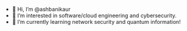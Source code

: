- 👋 Hi, I’m @ashbanikaur
- 👀 I’m interested in software/cloud engineering and cybersecurity.
- 🌱 I’m currently learning network security and quantum information!

<!---
ashbanikaur/ashbanikaur is a ✨ special ✨ repository because its `README.md` (this file) appears on your GitHub profile.
You can click the Preview link to take a look at your changes.
--->
